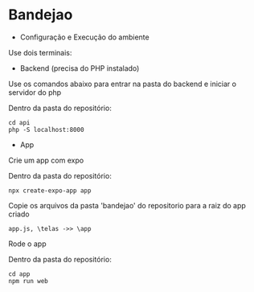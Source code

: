 # Bandejao


- Configuração e Execução do ambiente

Use dois terminais:

- Backend (precisa do PHP instalado)

Use os comandos abaixo para entrar na pasta do backend e iniciar o servidor do php

Dentro da pasta do repositório:
```
cd api
php -S localhost:8000
```

- App

Crie um app com expo

Dentro da pasta do repositório:
```
npx create-expo-app app
```

Copie os arquivos da pasta 'bandejao' do repositorio para a raiz do app criado
```
app.js, \telas ->> \app 
```
Rode o app

Dentro da pasta do repositório:
```
cd app
npm run web
```

